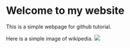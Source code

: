 # Welcome to my website

This is a simple webpage for github tutorial.

Here is a simple image of wikipedia.
![](https://upload.wikimedia.org/wikipedia/commons/thumb/6/68/Orange_tabby_cat_sitting_on_fallen_leaves-Hisashi-01A.jpg/800px-Orange_tabby_cat_sitting_on_fallen_leaves-Hisashi-01A.jpg)